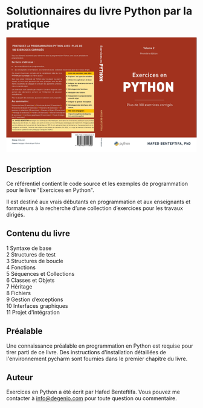 # Solutionnaires du livre Python par la pratique

![Couverture du livre](cover/cover_livre_python_exercices.jpg)

## Description

Ce référentiel contient le code source et les exemples de programmation pour le livre "Exercices en Python". 

Il est destiné aux vrais débutants en programmation et aux enseignants et formateurs  à la recherche d’une  collection d’exercices pour les travaux dirigés.

## Contenu du livre

1 Syntaxe de base  
2 Structures de test  
3 Structures de boucle  
4 Fonctions  
5 Séquences et Collections  
6 Classes et Objets  
7 Héritage  
8 Fichiers  
9 Gestion d’exceptions  
10 Interfaces graphiques  
11 Projet d'intégration 

## Préalable

Une connaissance préalable en programmation en Python est requise pour tirer parti de ce livre. Des instructions d'installation  détaillées de l'environnement pycharm sont fournies dans le premier chapitre du livre.

## Auteur

Exercices en Python a été écrit par Hafed Benteftifa. Vous pouvez me contacter à info@degenio.com pour toute question ou commentaire.


